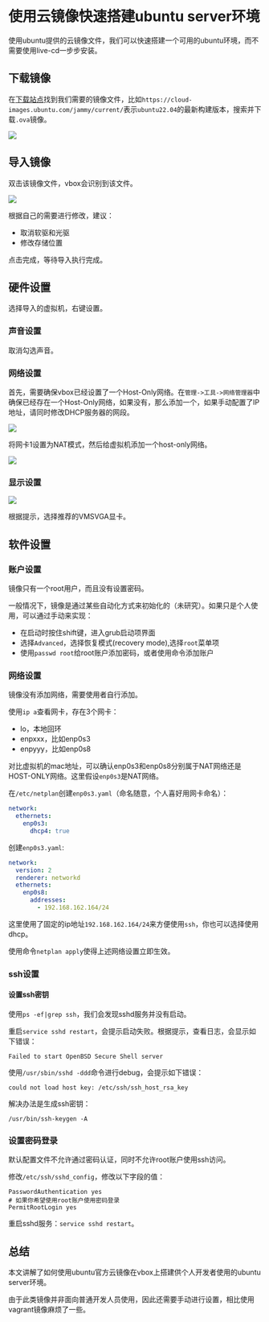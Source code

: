 # 使用云镜像快速搭建ubuntu server环境

使用ubuntu提供的云镜像文件，我们可以快速搭建一个可用的ubuntu环境，而不需要使用live-cd一步步安装。

## 下载镜像

在[下载站点](https://cloud-images.ubuntu.com/)找到我们需要的镜像文件，比如`https://cloud-images.ubuntu.com/jammy/current/`表示`ubuntu22.04`的最新构建版本，搜索并下载`.ova`镜像。

![](_images/Pasted%20image%2020231112161057.png)

## 导入镜像

双击该镜像文件，vbox会识别到该文件。

![](_images/Pasted%20image%2020231112161921.png)

根据自己的需要进行修改，建议：

- 取消软驱和光驱
- 修改存储位置

点击完成，等待导入执行完成。

## 硬件设置

选择导入的虚拟机，右键设置。

### 声音设置

取消勾选声音。

### 网络设置

首先，需要确保vbox已经设置了一个Host-Only网络。在`管理->工具->网络管理器`中确保已经存在一个Host-Only网络，如果没有，那么添加一个，如果手动配置了IP地址，请同时修改DHCP服务器的网段。

![](_images/Pasted%20image%2020231112183725.png)

将网卡1设置为NAT模式，然后给虚拟机添加一个host-only网络。

![](_images/Pasted%20image%2020231112170606.png)

### 显示设置

![](_images/Pasted%20image%2020231112170728.png)

根据提示，选择推荐的VMSVGA显卡。

## 软件设置

### 账户设置

镜像只有一个root用户，而且没有设置密码。

一般情况下，镜像是通过某些自动化方式来初始化的（未研究）。如果只是个人使用，可以通过手动来实现：

- 在启动时按住shift键，进入grub启动项界面
- 选择`Advanced`，选择恢复模式(recovery mode),选择`root`菜单项
- 使用`passwd root`给root账户添加密码，或者使用命令添加账户

### 网络设置

镜像没有添加网络，需要使用者自行添加。

使用`ip a`查看网卡，存在3个网卡：

- lo，本地回环
- enpxxx，比如enp0s3
- enpyyy，比如enp0s8

对比虚拟机的mac地址，可以确认enp0s3和enp0s8分别属于NAT网络还是HOST-ONLY网络。这里假设`enp0s3`是NAT网络。

在`/etc/netplan`创建`enp0s3.yaml`（命名随意，个人喜好用网卡命名）：

```yaml
network:
  ethernets:
    enp0s3:
      dhcp4: true
```

创建`enp0s3.yaml`:

```yaml
network:
  version: 2
  renderer: networkd
  ethernets:
    enp0s8:
      addresses:
        - 192.168.162.164/24
```

这里使用了固定的ip地址`192.168.162.164/24`来方便使用`ssh`，你也可以选择使用dhcp。

使用命令`netplan apply`使得上述网络设置立即生效。

### ssh设置

#### 设置ssh密钥

使用`ps -ef|grep ssh`，我们会发现sshd服务并没有启动。

重启`service sshd restart`，会提示启动失败。根据提示，查看日志，会显示如下错误：

```
Failed to start OpenBSD Secure Shell server
```

使用`/usr/sbin/sshd -ddd`命令进行debug，会提示如下错误：

```
could not load host key: /etc/ssh/ssh_host_rsa_key
```

解决办法是生成ssh密钥：

```
/usr/bin/ssh-keygen -A
```

### 设置密码登录

默认配置文件不允许通过密码认证，同时不允许root账户使用ssh访问。

修改`/etc/ssh/sshd_config`，修改以下字段的值：

```
PasswordAuthentication yes
# 如果你希望使用root账户使用密码登录
PermitRootLogin yes
```

重启sshd服务：`service sshd restart`。

## 总结

本文讲解了如何使用ubuntu官方云镜像在vbox上搭建供个人开发者使用的ubuntu server环境。

由于此类镜像并非面向普通开发人员使用，因此还需要手动进行设置，相比使用vagrant镜像麻烦了一些。
